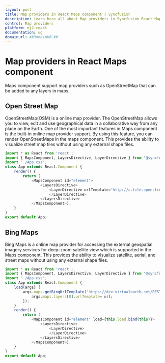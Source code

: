 ```yaml
---
layout: post
title: Map providers in React Maps component | Syncfusion
description: Learn here all about Map providers in Syncfusion React Maps component of Syncfusion Essential JS 2 and more.
control: Map providers 
platform: ej2-react
documentation: ug
domainurl: ##DomainURL##
---
```


# Map providers in React Maps component

Maps component support map providers such as OpenStreetMap that can be added to any layers in maps.

## Open Street Map

OpenStreetMap(OSM) is a online map provider. The OpenStreetMap allows you to view, edit and use geographical data in a collaborative way from any place on the Earth. One of the most important features in Maps component is the built-in online map provider support. By using this feature, you can render OpenStreetMaps in the maps component. This provides the ability to visualize street map tiles without using any external shape files.

``` ts
import * as React from 'react';
import { MapsComponent, LayersDirective, LayerDirective } from '@syncfusion/ej2-react-maps';
import './App.css';
class App extends React.Component {
    render() {
        return (
            <MapsComponent id="element">
                <LayersDirective>
                    <LayerDirective urlTemplate="http://a.tile.openstreetmap.org/level/tileX/tileY.png">
                    </LayerDirective>
                </LayersDirective>
            </MapsComponent>);
    }
}
export default App;
```

## Bing Maps

Bing Maps is a online map provider for accessing the external geospatial imagery services for deep-zoom satellite view which is supported in the Maps component. This provides the ability to visualize satellite, aerial, and street maps without using any external shape files.

```ts
import * as React from 'react';
import { MapsComponent, LayersDirective, LayerDirective } from '@syncfusion/ej2-react-maps';
import './App.css';
class App extends React.Component {
    load(args) {
        args.maps.getBingUrlTemplate("https://dev.virtualearth.net/REST/V1/Imagery/Metadata/AerialWithLabel?output=json&uriScheme=https&key=?").then(function(url) {
            args.maps.layers[0].urlTemplate= url;
        });
    }
    render() {
        return (
            <MapsComponent id="element" load={this.load.bind(this)}>
                <LayersDirective>
                    <LayerDirective>
                    </LayerDirective>
                </LayersDirective>
            </MapsComponent>);
    }
}
export default App;
```